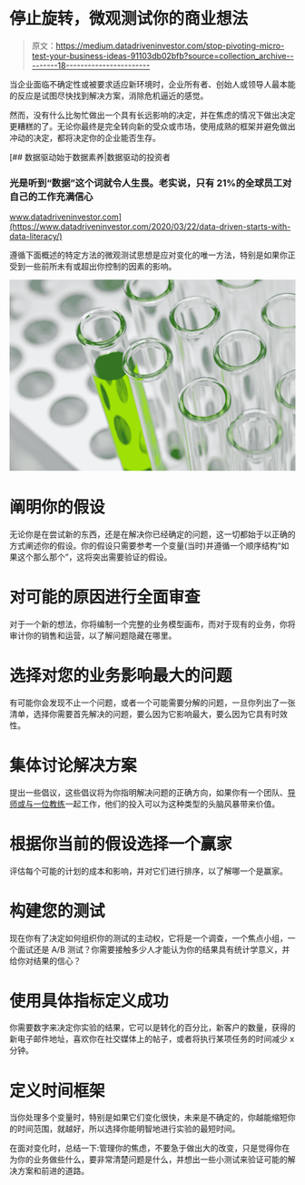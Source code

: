 # 停止旋转，微观测试你的商业想法

> 原文：<https://medium.datadriveninvestor.com/stop-pivoting-micro-test-your-business-ideas-91103db02bfb?source=collection_archive---------18----------------------->

当企业面临不确定性或被要求适应新环境时，企业所有者、创始人或领导人最本能的反应是试图尽快找到解决方案，消除危机逼近的感觉。

然而，没有什么比匆忙做出一个具有长远影响的决定，并在焦虑的情况下做出决定更糟糕的了。无论你最终是完全转向新的受众或市场，使用成熟的框架并避免做出冲动的决定，都将决定你的企业能否生存。

[](https://www.datadriveninvestor.com/2020/03/22/data-driven-starts-with-data-literacy/) [## 数据驱动始于数据素养|数据驱动的投资者

### 光是听到“数据”这个词就令人生畏。老实说，只有 21%的全球员工对自己的工作充满信心

www.datadriveninvestor.com](https://www.datadriveninvestor.com/2020/03/22/data-driven-starts-with-data-literacy/) 

遵循下面概述的特定方法的微观测试思想是应对变化的唯一方法，特别是如果你正受到一些前所未有或超出你控制的因素的影响。

![](img/fa0b0b9d32b30e337ecc2877dfbab577.png)

# 阐明你的假设

无论你是在尝试新的东西，还是在解决你已经确定的问题，这一切都始于以正确的方式阐述你的假设。你的假设只需要参考一个变量(当时)并遵循一个顺序结构“如果这个那么那个”，这将突出需要验证的假设。

# 对可能的原因进行全面审查

对于一个新的想法，你将编制一个完整的业务模型画布，而对于现有的业务，你将审计你的销售和运营，以了解问题隐藏在哪里。

# 选择对您的业务影响最大的问题

有可能你会发现不止一个问题，或者一个可能需要分解的问题，一旦你列出了一张清单，选择你需要首先解决的问题，要么因为它影响最大，要么因为它具有时效性。

# 集体讨论解决方案

提出一些倡议，这些倡议将为你指明解决问题的正确方向，如果你有一个团队、[导师或与一位教练](https://www.curated-success.com/businesscoaching)一起工作，他们的投入可以为这种类型的头脑风暴带来价值。

# 根据你当前的假设选择一个赢家

评估每个可能的计划的成本和影响，并对它们进行排序，以了解哪一个是赢家。

# 构建您的测试

现在你有了决定如何组织你的测试的主动权，它将是一个调查，一个焦点小组，一个面试还是 A/B 测试？你需要接触多少人才能认为你的结果具有统计学意义，并给你对结果的信心？

# 使用具体指标定义成功

你需要数字来决定你实验的结果，它可以是转化的百分比，新客户的数量，获得的新电子邮件地址，喜欢你在社交媒体上的帖子，或者将执行某项任务的时间减少 x 分钟。

# 定义时间框架

当你处理多个变量时，特别是如果它们变化很快，未来是不确定的，你越能缩短你的时间范围，就越好，所以选择你能明智地进行实验的最短时间。

在面对变化时，总结一下:管理你的焦虑，不要急于做出大的改变，只是觉得你在为你的业务做些什么，要非常清楚问题是什么，并想出一些小测试来验证可能的解决方案和前进的道路。